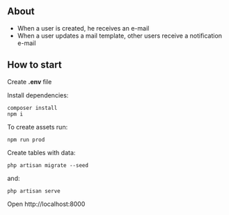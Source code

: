 ## About
- When a user is created, he receives an e-mail
- When a user updates a mail template, other users receive a notification e-mail

## How to start

Create **.env** file

Install dependencies:
```
composer install
npm i
```
To create assets run:
```
npm run prod
```
Create tables with data:
```
php artisan migrate --seed
```
and:
```
php artisan serve
```
Open http://localhost:8000